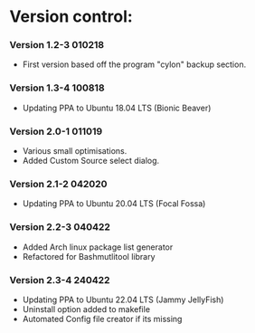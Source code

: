 # Version control:

### Version 1.2-3  010218  

* First version based off the program "cylon" backup section.

### Version 1.3-4 100818

* Updating PPA to Ubuntu 18.04 LTS (Bionic Beaver)

### Version 2.0-1 011019

* Various small optimisations.
* Added Custom Source select dialog.


### Version 2.1-2 042020

* Updating PPA to Ubuntu 20.04 LTS (Focal Fossa)

### Version 2.2-3 040422

* Added Arch linux package list generator 
* Refactored for Bashmutlitool library
 
### Version 2.3-4 240422

*  Updating PPA to Ubuntu 22.04 LTS (Jammy JellyFish)
*  Uninstall option added to makefile
*  Automated Config file creator if its missing

